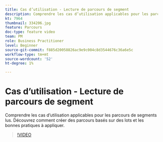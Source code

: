 ```yaml
---
title: Cas d’utilisation - Lecture de parcours de segment
description: Comprendre les cas d’utilisation applicables pour les parcours transactionnels. Découvrez comment créer des parcours transactionnels et les bonnes pratiques à appliquer.
kt: 7964
thumbnail: 334206.jpg
feature: Parcours
doc-type: feature video
team: PM
role: Business Practitioner
level: Beginner
source-git-commit: f885d20058826ac9e9c004c8d3544676c36a6e5c
workflow-type: tm+mt
source-wordcount: '52'
ht-degree: 1%

---
```



# Cas d’utilisation - Lecture de parcours de segment

Comprendre les cas d’utilisation applicables pour les parcours de segments lus. Découvrez comment créer des parcours basés sur des lots et les bonnes pratiques à appliquer.

>[!VIDEO](https://video.tv.adobe.com/v/334206?quality=12)
